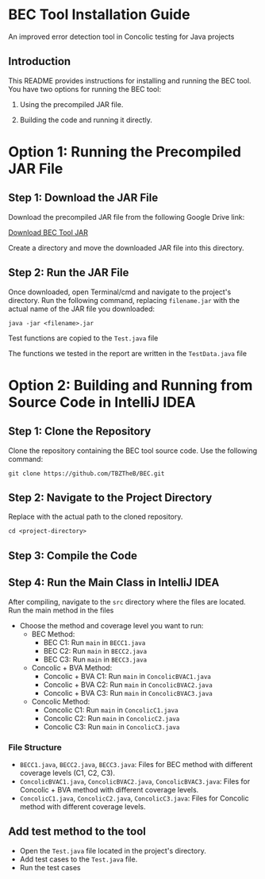
# BEC Tool Installation Guide 

An improved error detection tool in Concolic testing for Java projects


## Introduction

This README provides instructions for installing and running the BEC tool. You have two options for running the BEC tool:

1. Using the precompiled JAR file.

2. Building the code and running it directly.

# Option 1: Running the Precompiled JAR File 
## Step 1: Download the JAR File
Download the precompiled JAR file from the following Google Drive link: 

[Download BEC Tool JAR](https://drive.google.com/drive/folders/1BvjrVmqXaOsYuQZuyGl9bSjDB_3cb3GB)

Create a directory and move the downloaded JAR file into this directory.
## Step 2: Run the JAR File
Once downloaded, open Terminal/cmd and navigate to the project's directory. Run the following command, replacing `filename.jar` with the actual name of the JAR file you downloaded:

    java -jar <filename>.jar

Test functions are copied to the `Test.java` file

The functions we tested in the report are written in the `TestData.java` file

# Option 2: Building and Running from Source Code in IntelliJ IDEA
## Step 1: Clone the Repository
Clone the repository containing the BEC tool source code. Use the following command:

    git clone https://github.com/TBZTheB/BEC.git

## Step 2: Navigate to the Project Directory
Replace <project-directory> with the actual path to the cloned repository.

    cd <project-directory>

## Step 3: Compile the Code

## Step 4: Run the Main Class in IntelliJ IDEA
After compiling, navigate to the `src` directory where the files are located.
Run the main method in the files 
- Choose the method and coverage level you want to run:
    - BEC Method:
        - BEC C1: Run `main` in `BECC1.java`
        - BEC C2: Run `main` in `BECC2.java`
        - BEC C3: Run `main` in `BECC3.java`
    - Concolic + BVA Method:
        - Concolic + BVA C1: Run `main` in `ConcolicBVAC1.java`
        - Concolic + BVA C2: Run `main` in `ConcolicBVAC2.java`
        - Concolic + BVA C3: Run `main` in `ConcolicBVAC3.java`
    - Concolic Method:
        - Concolic C1: Run `main` in `ConcolicC1.java`
        - Concolic C2: Run `main` in `ConcolicC2.java`
        - Concolic C3: Run `main` in `ConcolicC3.java`

### File Structure
- `BECC1.java`, `BECC2.java`, `BECC3.java`: Files for BEC method with different coverage levels (C1, C2, C3).
- `ConcolicBVAC1.java`, `ConcolicBVAC2.java`, `ConcolicBVAC3.java`: Files for Concolic + BVA method with different coverage levels.
- `ConcolicC1.java`, `ConcolicC2.java`, `ConcolicC3.java`: Files for Concolic method with different coverage levels.
## Add test method to the tool 
- Open the `Test.java` file located in the project's directory.
- Add test cases to the `Test.java` file.
- Run the test cases